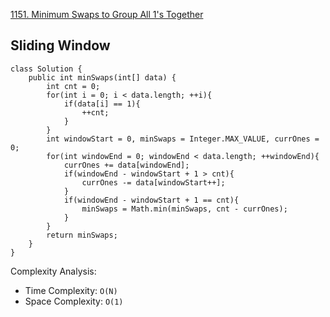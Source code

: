 [1151. Minimum Swaps to Group All 1's Together](https://leetcode.com/problems/minimum-swaps-to-group-all-1s-together/)

## Sliding Window

```
class Solution {
    public int minSwaps(int[] data) {
        int cnt = 0;
        for(int i = 0; i < data.length; ++i){
            if(data[i] == 1){
                ++cnt;
            }
        }
        int windowStart = 0, minSwaps = Integer.MAX_VALUE, currOnes = 0;
        for(int windowEnd = 0; windowEnd < data.length; ++windowEnd){
            currOnes += data[windowEnd];
            if(windowEnd - windowStart + 1 > cnt){
                currOnes -= data[windowStart++];
            }
            if(windowEnd - windowStart + 1 == cnt){
                minSwaps = Math.min(minSwaps, cnt - currOnes);
            }
        }
        return minSwaps;
    }
}
```

Complexity Analysis:
- Time Complexity: `O(N)`
- Space Complexity: `O(1)`
